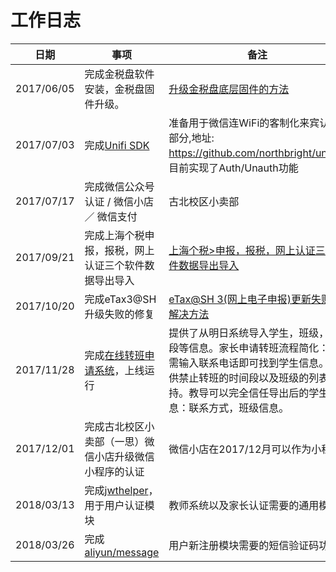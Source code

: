 # 工作日志

| 日期 | 事项 | 备注 |
| ---- | ---- | ---- |
| 2017/06/05 | 完成金税盘软件安装，金税盘固件升级。 | [升级金税盘底层固件的方法](https://github.com/northbright/Notes/blob/master/Software/caiwu/jinshuipan/update-jinshuipan-firmware.md) |
| 2017/07/03 | 完成[Unifi SDK](https://github.com/northbright/unifi) | 准备用于微信连WiFi的客制化来宾认证部分,地址: <https://github.com/northbright/unifi>，目前实现了Auth/Unauth功能 |
| 2017/07/17 | 完成微信公众号认证 / 微信小店 ／ 微信支付 | 古北校区小卖部 |
| 2017/09/21 | 完成上海个税申报，报税，网上认证三个软件数据导出导入 | [上海个税>申报，报税，网上认证三个软件数据导出导入](https://github.com/northbright/Notes/blob/master/Software/caiwu/geshui-baoshui-wangshangyanzheng-data-export-and-import.md) |
| 2017/10/20 | 完成eTax3@SH升级失败的修复 | [eTax@SH 3(网上电子申报)更新失败的解决方法](https://github.com/northbright/Notes/blob/master/Software/caiwu/eTaxSH3-failed-to-update/eTaxSH3-failed-to-update.md) |
| 2017/11/28 | 完成[在线转班申请系统](https://github.com/shchnmz/zb)，上线运行 | 提供了从明日系统导入学生，班级，时段等信息。家长申请转班流程简化：只需输入联系电话即可找到学生信息。提供禁止转班的时间段以及班级的列表支持。教导可以完全信任导出后的学生信息：联系方式，班级信息。 |
| 2017/12/01 | 完成古北校区小卖部（一思）微信小店升级微信小程序的认证 | 微信小店在2017/12月可以作为小程序 |
| 2018/03/13 | 完成[jwthelper](https://github.com/northbright/jwthelper)，用于用户认证模块 | 教师系统以及家长认证需要的通用模块 |
| 2018/03/26 | 完成[aliyun/message](https://github.com/northbright/aliyun/tree/master/message) | 用户新注册模块需要的短信验证码功能 |
